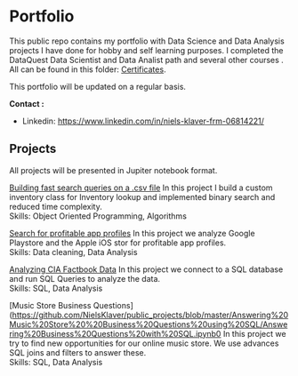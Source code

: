 # Portfolio

This public repo contains my portfolio with Data Science and Data Analysis projects I have done for hobby and self learning purposes. I completed the DataQuest Data Scientist and Data Analist path and several other courses . All can be found in this folder:  [Certificates](https://github.com/NielsKlaver/Portfolio/tree/master/Certificates). 

This portfolio will be updated on a regular basis. 

__Contact :__
* Linkedin: https://www.linkedin.com/in/niels-klaver-frm-06814221/


## Projects

All projects will be presented in Jupiter notebook format.

[Building fast search queries on a .csv file](https://github.com/NielsKlaver/public_projects/blob/master/Building%20Fast%20Queries%20on%20Inventory%20CSV/Building%20Fast%20Queries%20on%20a%20CSV.ipynb ) In this project I build a custom inventory class for Inventory lookup and implemented binary search and reduced time complexity.<br>
Skills: Object Oriented Programming, Algorithms

[Search for profitable app profiles](https://github.com/NielsKlaver/public_projects/blob/master/Profitable%20App%20Profiles%20for%20the%20App%20Store%20and%20Google%20Play%20Markets/app_store.ipynb)  In this project we analyze Google Playstore and the Apple iOS stor for profitable app profiles.<br>Skills: Data cleaning, Data Analysis

[Analyzing CIA Factbook Data](https://github.com/NielsKlaver/public_projects/blob/master/Analyzing%20CIA%20Factbook%20Data%20Using%20SQL/%20Analyzing%20CIA%20Factbook%20Data%20Using%20Python%20%2B%20SQL.ipynb) In this project we connect to a SQL database and run SQL Queries to analyze the data.<br>Skills: SQL, Data Analysis

[Music Store Business Questions] (https://github.com/NielsKlaver/public_projects/blob/master/Answering%20Music%20Store%20%20Business%20Questions%20using%20SQL/Answering%20Business%20Questions%20with%20SQL.ipynb0 In this project we try to find new opportunities for our online music store. We use advances SQL joins and filters to answer these.<br>
Skills: SQL, Data Analysis



